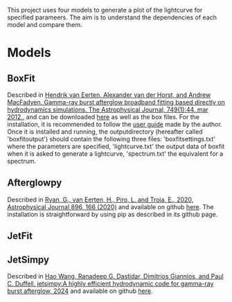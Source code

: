 This project uses four models to generate a plot of the lightcurve for specified parameers. The aim is to understand the dependencies of each model and compare them.

# Models
## BoxFit

Described in [Hendrik van Eerten, Alexander van der Horst, and Andrew MacFadyen. Gamma-ray burst afterglow broadband fitting based directly on hydrodynamics simulations. The Astrophysical Journal, 749(1):44, mar 2012.](https://arxiv.org/abs/1110.5089), and can be downloaded [here](https://cosmo.nyu.edu/afterglowlibrary/boxfit2011.html) as well as the box files. 
For the installation, it is recommended to follow the [user guide](https://cosmo.nyu.edu/afterglowlibrary/boxfitdatav2/boxfitguidev2.pdf) made by the author. 
Once it is installed and running, the outputdirectory (hereafter called 'boxfitoutput') should contain the following three files: 'boxfitsettings.txt' where the parameters are specified, 'lightcurve.txt' the output data of boxfit when it is asked to generate a lightcurve, 'spectrum.txt' the equivalent for a spectrum.

## Afterglowpy

Described in [Ryan, G., van Eerten, H., Piro, L. and Troja, E., 2020, Astrophysical Journal 896, 166 (2020)](https://arxiv.org/abs/1909.11691) and available on github [here](https://github.com/geoffryan/afterglowpy?tab=readme-ov-file).
The installation is straightforward by using pip as described in its github page. 

## JetFit



## JetSimpy

Described in [Hao Wang, Ranadeep G. Dastidar, Dimitrios Giannios, and Paul C. Duffell. jetsimpy:A highly efficient hydrodynamic code for gamma-ray burst afterglow, 2024](https://arxiv.org/html/2402.19359v1) and available on github [here](https://github.com/haowang-astro/jetsimpy).
